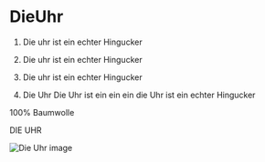 # DieUhr

1. Die uhr ist ein echter Hingucker

2. Die uhr ist ein echter Hingucker

3. Die uhr ist ein echter Hingucker

4. Die Uhr Die Uhr ist ein ein ein die Uhr ist ein echter Hingucker

100% Baumwolle


DIE UHR

![Die Uhr image](https://cdn.discordapp.com/attachments/690247858099978344/1044684006496673792/DieUhr.PNG)
